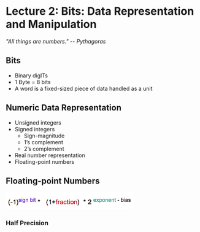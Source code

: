 # Lecture 2: Bits: Data Representation and Manipulation

_"All things are numbers." -- Pythagoras_

## Bits

- Binary digITs
- 1 Byte = 8 bits
- A word is a fixed-sized piece of data handled as a unit

## Numeric Data Representation

- Unsigned integers
- Signed integers
  - Sign-magnitude
  - 1’s complement
  - 2’s complement
- Real number representation
- Floating-point numbers

## Floating-point Numbers

![Converting](./img/floating-point-numbers-convert.png)

### Half Precision
